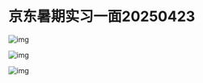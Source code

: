 # 京东暑期实习一面20250423

![img](file:///C:\Users\HP\AppData\Local\Temp\QQ_1745382624923.png)

![img](file:///C:\Users\HP\AppData\Local\Temp\QQ_1745382632150.png)

![img](file:///C:\Users\HP\AppData\Local\Temp\QQ_1745382641595.png)